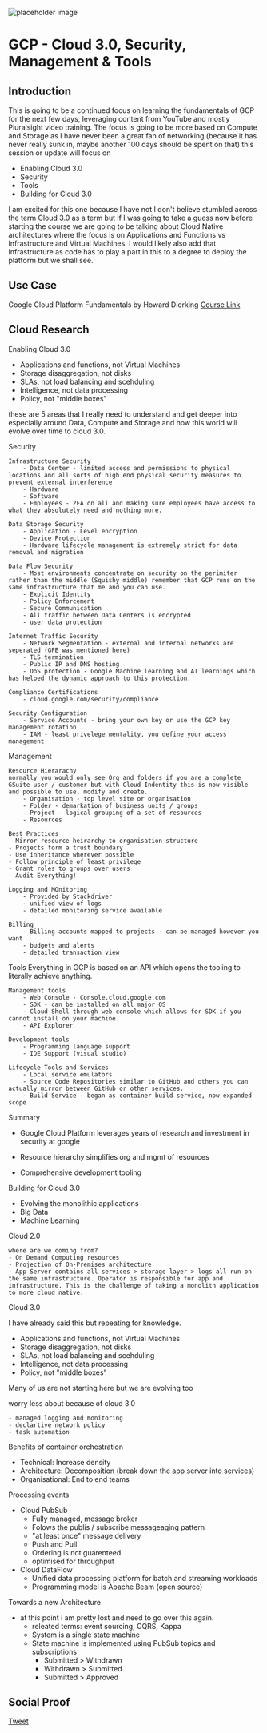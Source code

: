<!-- This template removes the micro tutorial for a quicker post and removes images for a full template check out the 000-DAY-ARTICLE-LONG-TEMPLATE.MD-->

![placeholder image](https://miro.medium.com/max/11436/1*_t_eIOzvoMiYEZb33YIanA.png)

# GCP - Cloud 3.0, Security, Management & Tools

## Introduction

This is going to be a continued focus on learning the fundamentals of GCP for the next few days, leveraging content from YouTube and mostly Pluralsight video training. The focus is going to be more based on Compute and Storage as I have never been a great fan of networking (because it has never really sunk in, maybe another 100 days should be spent on that) this session or update will focus on 

- Enabling Cloud 3.0 
- Security 
- Tools 
- Building for Cloud 3.0 

I am excited for this one because I have not I don't believe stumbled across the term Cloud 3.0 as a term but if I was going to take a guess now before starting the course we are going to be talking about Cloud Native architectures where the focus is on Applications and Functions vs Infrastructure and Virtual Machines. I would likely also add that Infrastructure as code has to play a part in this to a degree to deploy the platform but we shall see. 

## Use Case

Google Cloud Platform Fundamentals
by Howard Dierking [Course Link](https://app.pluralsight.com/library/courses/google-cloud-platform-fundamentals/table-of-contents)

## Cloud Research

Enabling Cloud 3.0 

- Applications and functions, not Virtual Machines 
- Storage disaggregation, not disks 
- SLAs, not load balancing and scehduling 
- Intelligence, not data processing 
- Policy, not "middle boxes" 

these are 5 areas that I really need to understand and get deeper into especially around Data, Compute and Storage and how this world will evolve over time to cloud 3.0. 

Security 

    Infrastructure Security 
        - Data Center - limited access and permissions to physical locations and all sorts of high end physical security measures to prevent external interference 
        - Hardware 
        - Software 
        - Employees - 2FA on all and making sure employees have access to what they absolutely need and nothing more. 

    Data Storage Security
        - Application - Level encryption 
        - Device Protection 
        - Hardware lifecycle management is extremely strict for data removal and migration 

    Data Flow Security 
        - Most environments concentrate on security on the perimiter rather than the middle (Squishy middle) remember that GCP runs on the same infrastructure that me and you can use. 
        - Explicit Identity 
        - Policy Enforcement 
        - Secure Communication 
        - All traffic between Data Centers is encrypted 
        - user data protection 

    Internet Traffic Security 
        - Network Segmentation - external and internal networks are seperated (GFE was mentioned here)
        - TLS termination 
        - Public IP and DNS hosting 
        - DoS protection - Google Machine learning and AI learnings which has helped the dynamic approach to this protection. 

    Compliance Certifications 
        - cloud.google.com/security/compliance 
  
    Security Configuration 
        - Service Accounts - bring your own key or use the GCP key management rotation 
        - IAM - least privelege mentality, you define your access management 

Management

    Resource Hierarachy 
    normally you would only see Org and folders if you are a complete GSuite user / customer but with Cloud Indentity this is now visible and possible to use, modify and create. 
        - Organisation - top level site or organisation  
        - Folder - demarkation of business units / groups 
        - Project - logical grouping of a set of resources 
        - Resources 
    
    Best Practices 
    - Mirror resource heirarchy to organisation structure 
    - Projects form a trust boundary 
    - Use inheritance wherever possible 
    - Follow principle of least privilege 
    - Grant roles to groups over users 
    - Audit Everything! 

    Logging and MOnitoring 
        - Provided by Stackdriver 
        - unified view of logs 
        - detailed monitoring service available

    Billing 
        - Billing accounts mapped to projects - can be managed however you want 
        - budgets and alerts 
        - detailed transaction view 

Tools
    Everything in GCP is based on an API which opens the tooling to literally achieve anything. 

    Management tools 
        - Web Console - Console.cloud.google.com 
        - SDK - can be installed on all major OS
        - Cloud Shell through web console which allows for SDK if you cannot install on your machine. 
        - API Explorer 

    Development tools 
        - Programming language support 
        - IDE Support (visual studio)

    Lifecycle Tools and Services 
        - Local service emulators 
        - Source Code Repositories similar to GitHub and others you can actually mirror between GitHub or other services. 
        - Build Service - began as container build service, now expanded scope 

Summary 

- Google Cloud Platform leverages years of research and investment in security at google 

- Resource hierarchy simplifies org and mgmt of resources 

- Comprehensive development tooling 

Building for Cloud 3.0 

- Evolving the monolithic applications 
- Big Data 
- Machine Learning 

Cloud 2.0 
    
    where are we coming from?
    - On Demand Computing resources 
    - Projection of On-Premises architecture 
    - App Server contains all services > storage layer > logs all run on the same infrastructure. Operator is responsible for app and infrastructure. This is the challenge of taking a monolith application to more cloud native. 

Cloud 3.0 

I have already said this but repeating for knowledge. 
- Applications and functions, not Virtual Machines 
- Storage disaggregation, not disks 
- SLAs, not load balancing and scehduling 
- Intelligence, not data processing 
- Policy, not "middle boxes" 

Many of us are not starting here but we are evolving too

worry less about because of cloud 3.0 
  
    - managed logging and monitoring 
    - declartive network policy 
    - task automation 

Benefits of container orchestration 
  - Technical: Increase density 
  - Architecture: Decomposition (break down the app server into services)
  - Organisational: End to end teams 

Processing events 
  - Cloud PubSub 
    - Fully managed, message broker 
    - Folows the publis / subscribe messageaging pattern 
    - "at least once" message delivery
    - Push and Pull 
    - Ordering is not guarenteed 
    - optimised for throughput 
  - Cloud DataFlow 
    - Unified data processing platform for batch and streaming workloads 
    - Programming model is Apache Beam (open source)

Towards a new Architecture 
- at this point i am pretty lost and need to go over this again. 
  - releated terms: event sourcing, CQRS, Kappa
  - System is a single state machine 
  - State machine is implemented using PubSub topics and subscriptions 
    - Submitted > Withdrawn
    - Withdrawn > Submitted 
    - Submitted > Approved 

## Social Proof

[Tweet](https://twitter.com/MichaelCade1/status/1311999918333194243?s=20)